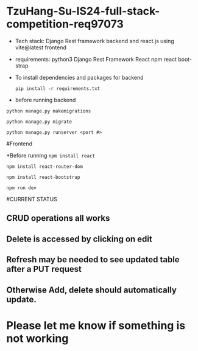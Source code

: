 # TzuHang-Su-IS24-full-stack-competition-req97073

* Tech stack: Django Rest framework backend and react.js using vite@latest frontend

* requirements: 
  python3
  Django Rest Framework
  React 
  npm
  react boot-strap

* To install dependencies and packages for backend

  `pip install -r requirements.txt`
  
 * before running backend
 
  `python manage.py makemigrations`
  
  `python manage.py migrate`
  
  `python manage.py runserver <port #>`
  
  
  #Frontend
  
 *Before running
  `npm install react`
 
  `npm install react-router-dom`
  
  `npm install react-bootstrap`
 
  `npm run dev `
  
  
  #CURRENT STATUS
  
  ## CRUD operations all works
  ## Delete is accessed by clicking on edit 
  ## Refresh may be needed to see updated table after a PUT request
  ## Otherwise Add, delete should automatically update. 
  
  # Please let me know if something is not working 
  
  
